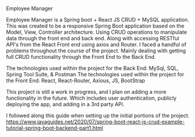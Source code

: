 Employee Manager

Employee Manager is a Spring boot + React JS CRUD + MySQL application. This was created to be a responsive Spring Boot 
application based on the Model, View, Controller architecture. Using CRUD operations to manipulate data through the front
end and back end. Along with accessing RESTful API's from the React Front end using axios and Router. I faced a handful of
problems throughout the course of the project. Mainly dealing with getting full CRUD functionality through the Front End to 
the Back End.

The technologies used within the project for the Back End: MySql, SQL, Spring Tool Suite, & Postman
The technologies used within the project for the Front End: React, React-Router, Axious, JS, BootStrap

This project is still a work in progress, and I plan on adding a more functionality in the future. Which includes user 
authentication, publicly deploying the app, and adding in a 3rd party APi. 

I followed along this guide when setting up the initial portions of the project. https://www.javaguides.net/2020/07/spring-boot-react-js-crud-example-tutorial-spring-boot-backend-part1.html
